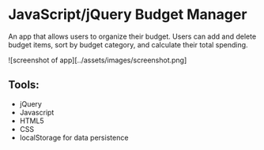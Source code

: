 # JavaScript/jQuery Budget Manager

An app that allows users to organize their budget. Users can add and delete budget items, sort by budget category, and calculate their total spending.

![screenshot of app][../assets/images/screenshot.png]

## Tools:

- jQuery 
- Javascript
- HTML5
- CSS
- localStorage for data persistence

